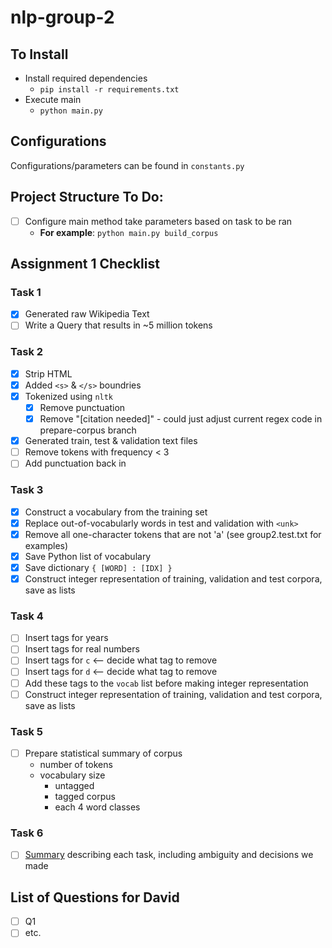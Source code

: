 # nlp-group-2

## To Install
* Install required dependencies
    - `pip install -r requirements.txt`
* Execute main
    - `python main.py`

## Configurations
Configurations/parameters can be found in `constants.py`

## Project Structure To Do:
- [ ] Configure main method take parameters based on task to be ran
    * **For example**: `python main.py build_corpus`
    
## Assignment 1 Checklist
### Task 1
- [x] Generated raw Wikipedia Text
- [ ] Write a Query that results in ~5 million tokens

### Task 2
- [x] Strip HTML
- [x] Added `<s>` & `</s>` boundries
- [x] Tokenized using `nltk`
    - [x] Remove punctuation
    - [x] Remove "[citation needed]" - could just adjust current regex code in prepare-corpus branch
- [x] Generated train, test & validation text files
- [ ] Remove tokens with frequency < 3
- [ ] Add punctuation back in

### Task 3
- [x] Construct a vocabulary from the training set
- [x] Replace out-of-vocabularly words in test and validation with `<unk>`
- [x] Remove all one-character tokens that are not 'a' (see group2.test.txt for examples)
- [x] Save Python list of vocabulary
- [x] Save dictionary `{ [WORD] : [IDX] }`
- [x] Construct integer representation of training, validation and test corpora, save as lists

### Task 4
- [ ] Insert tags for years
- [ ] Insert tags for real numbers
- [ ] Insert tags for `c` <-- decide what tag to remove
- [ ] Insert tags for `d` <-- decide what tag to remove
- [ ] Add these tags to the `vocab` list before making integer representation
- [ ] Construct integer representation of training, validation and test corpora, save as lists

### Task 5
- [ ] Prepare statistical summary of corpus
    - number of tokens
    - vocabulary size
        - untagged
        - tagged corpus
        - each 4 word classes

### Task 6
- [ ] [Summary](https://docs.google.com/document/d/1dFqweNHXq2So4Abm2NIHZwCo0SC6XjwCwIdu5MjohlQ/edit) describing each task, including ambiguity and decisions we made 
    
## List of Questions for David
- [ ] Q1
- [ ] etc.
